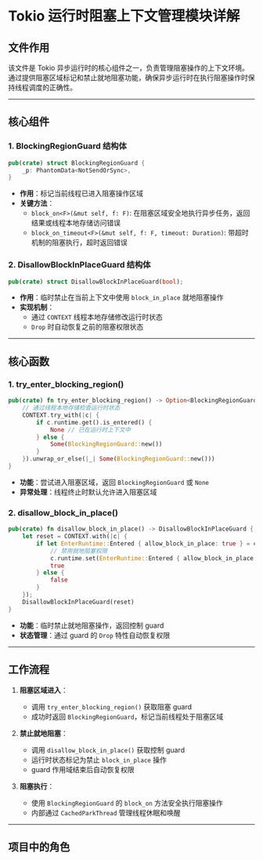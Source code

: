 # Tokio 运行时阻塞上下文管理模块详解

## 文件作用
该文件是 Tokio 异步运行时的核心组件之一，负责管理阻塞操作的上下文环境。通过提供阻塞区域标记和禁止就地阻塞功能，确保异步运行时在执行阻塞操作时保持线程调度的正确性。

---

## 核心组件

### 1. BlockingRegionGuard 结构体
```rust
pub(crate) struct BlockingRegionGuard {
    _p: PhantomData<NotSendOrSync>,
}
```
- **作用**：标记当前线程已进入阻塞操作区域
- **关键方法**：
  - `block_on<F>(&mut self, f: F)`: 在阻塞区域安全地执行异步任务，返回结果或线程本地存储访问错误
  - `block_on_timeout<F>(&mut self, f: F, timeout: Duration)`: 带超时机制的阻塞执行，超时返回错误

### 2. DisallowBlockInPlaceGuard 结构体
```rust
pub(crate) struct DisallowBlockInPlaceGuard(bool);
```
- **作用**：临时禁止在当前上下文中使用 `block_in_place` 就地阻塞操作
- **实现机制**：
  - 通过 `CONTEXT` 线程本地存储修改运行时状态
  - `Drop` 时自动恢复之前的阻塞权限状态

---

## 核心函数

### 1. try_enter_blocking_region()
```rust
pub(crate) fn try_enter_blocking_region() -> Option<BlockingRegionGuard> {
    // 通过线程本地存储检查运行时状态
    CONTEXT.try_with(|c| {
        if c.runtime.get().is_entered() {
            None // 已在运行时上下文中
        } else {
            Some(BlockingRegionGuard::new())
        }
    }).unwrap_or_else(|_| Some(BlockingRegionGuard::new()))
}
```
- **功能**：尝试进入阻塞区域，返回 `BlockingRegionGuard` 或 `None`
- **异常处理**：线程终止时默认允许进入阻塞区域

### 2. disallow_block_in_place()
```rust
pub(crate) fn disallow_block_in_place() -> DisallowBlockInPlaceGuard {
    let reset = CONTEXT.with(|c| {
        if let EnterRuntime::Entered { allow_block_in_place: true } = c.runtime.get() {
            // 禁用就地阻塞权限
            c.runtime.set(EnterRuntime::Entered { allow_block_in_place: false });
            true
        } else {
            false
        }
    });
    DisallowBlockInPlaceGuard(reset)
}
```
- **功能**：临时禁止就地阻塞操作，返回控制 guard
- **状态管理**：通过 guard 的 `Drop` 特性自动恢复权限

---

## 工作流程

1. **阻塞区域进入**：
   - 调用 `try_enter_blocking_region()` 获取阻塞 guard
   - 成功时返回 `BlockingRegionGuard`，标记当前线程处于阻塞区域

2. **禁止就地阻塞**：
   - 调用 `disallow_block_in_place()` 获取控制 guard
   - 运行时状态标记为禁止 `block_in_place` 操作
   - guard 作用域结束后自动恢复权限

3. **阻塞执行**：
   - 使用 `BlockingRegionGuard` 的 `block_on` 方法安全执行阻塞操作
   - 内部通过 `CachedParkThread` 管理线程休眠和唤醒

---

## 项目中的角色